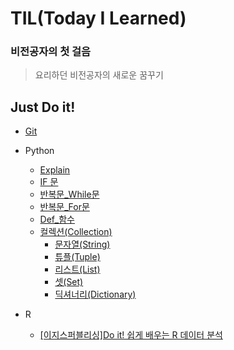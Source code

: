 # TIL(Today I Learned)

### 비전공자의 첫 걸음

> 요리하던 비전공자의 새로운 꿈꾸기



## Just Do it!

-  [Git](https://github.com/yummygyudon/TIL/blob/master/GitHub/GitHub.md)

- Python
  - [Explain](https://github.com/yummygyudon/TIL/blob/master/Python/Python_Exp.md)
  - [IF 문](https://github.com/yummygyudon/TIL/blob/master/Python/Python_IF.md)
  - [반복문_While문](https://github.com/yummygyudon/TIL/blob/master/Python/Python_While.md)
  - [반복문_For문](https://github.com/yummygyudon/TIL/blob/master/Python/Python_For.md)
  - [Def_함수](https://github.com/yummygyudon/TIL/blob/master/Python/Python_Def.md)
  - [컬렉션(Collection)](https://github.com/yummygyudon/TIL/blob/master/Python/Python_Collection.md)
    - [문자열(String)](https://github.com/yummygyudon/TIL/blob/master/Python/Python_String.md)
    - [튜플(Tuple)](https://github.com/yummygyudon/TIL/blob/master/Python/Python_Tuple.md)
    - [리스트(List)](https://github.com/yummygyudon/TIL/blob/master/Python/Python_List.md)
    - [셋(Set)](https://github.com/yummygyudon/TIL/blob/master/Python/Python_Set.md)
    - [딕셔너리(Dictionary)](https://github.com/yummygyudon/TIL/blob/master/Python/Python_Dictionary.md)
  
- R
  - [[이지스퍼블리싱]Do it! 쉽게 배우는 R 데이터 분석](https://github.com/yummygyudon/R_Self.git)

